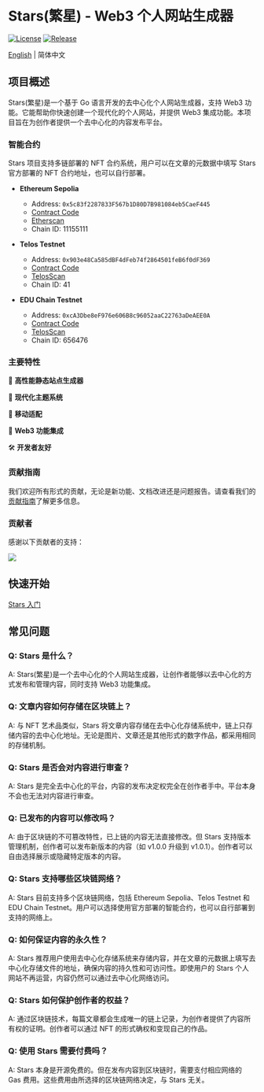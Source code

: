 # Stars(繁星) - Web3 个人网站生成器

[![License](https://img.shields.io/badge/License-Apache%202.0-blue.svg)](https://opensource.org/licenses/Apache-2.0)
[![Release](https://img.shields.io/github/v/release/jiangjiax/stars)](https://github.com/jiangjiax/stars/releases)

[English](./README_EN.md) | 简体中文

## 项目概述

Stars(繁星)是一个基于 Go 语言开发的去中心化个人网站生成器，支持 Web3 功能。它能帮助你快速创建一个现代化的个人网站，并提供 Web3 集成功能。本项目旨在为创作者提供一个去中心化的内容发布平台。

### 智能合约

Stars 项目支持多链部署的 NFT 合约系统，用户可以在文章的元数据中填写 Stars 官方部署的 NFT 合约地址，也可以自行部署。

- **Ethereum Sepolia**
  - Address: `0x5c83f2287833F567b1D80D7B981084eb5CaeF445`
  - [Contract Code](https://github.com/jiangjiax/stars-contracts)
  - [Etherscan](https://sepolia.etherscan.io/address/0x5c83f2287833F567b1D80D7B981084eb5CaeF445)
  - Chain ID: 11155111

- **Telos Testnet**
  - Address: `0x903e48Ca585dBF4dFeb74f2864501feB6f0dF369`
  - [Contract Code](https://github.com/jiangjiax/stars-contracts)
  - [TelosScan](https://testnet.teloscan.io/address/0x903e48Ca585dBF4dFeb74f2864501feB6f0dF369)
  - Chain ID: 41

- **EDU Chain Testnet**
  - Address: `0xcA3Dbe8eF976e606B8c96052aaC22763aDeAEE0A`
  - [Contract Code](https://github.com/jiangjiax/stars-contracts)
  - [TelosScan](https://edu-chain-testnet.blockscout.com/address/0xcA3Dbe8eF976e606B8c96052aaC22763aDeAEE0A)
  - Chain ID: 656476

### 主要特性

🚀 **高性能静态站点生成器**

🎨 **现代化主题系统**

📱 **移动适配**

🔗 **Web3 功能集成**

🛠 **开发者友好**

### 贡献指南

我们欢迎所有形式的贡献，无论是新功能、文档改进还是问题报告。请查看我们的[贡献指南](./CONTRIBUTING.md)了解更多信息。

### 贡献者

感谢以下贡献者的支持：

<a href="https://github.com/jiangjiax/stars/graphs/contributors">
  <img src="https://contrib.rocks/image?repo=jiangjiax/stars" />
</a>

## 快速开始

[Stars 入门](./internal/generator/templates/example-posts/stars/welcome.md)

## 常见问题

### Q: Stars 是什么？
A: Stars(繁星)是一个去中心化的个人网站生成器，让创作者能够以去中心化的方式发布和管理内容，同时支持 Web3 功能集成。

### Q: 文章内容如何存储在区块链上？
A: 与 NFT 艺术品类似，Stars 将文章内容存储在去中心化存储系统中，链上只存储内容的去中心化地址。无论是图片、文章还是其他形式的数字作品，都采用相同的存储机制。

### Q: Stars 是否会对内容进行审查？
A: Stars 是完全去中心化的平台，内容的发布决定权完全在创作者手中。平台本身不会也无法对内容进行审查。

### Q: 已发布的内容可以修改吗？
A: 由于区块链的不可篡改特性，已上链的内容无法直接修改。但 Stars 支持版本管理机制，创作者可以发布新版本的内容（如 v1.0.0 升级到 v1.0.1）。创作者可以自由选择展示或隐藏特定版本的内容。

### Q: Stars 支持哪些区块链网络？
A: Stars 目前支持多个区块链网络，包括 Ethereum Sepolia、Telos Testnet 和 EDU Chain Testnet。用户可以选择使用官方部署的智能合约，也可以自行部署到支持的网络上。

### Q: 如何保证内容的永久性？
A: Stars 推荐用户使用去中心化存储系统来存储内容，并在文章的元数据上填写去中心化存储文件的地址，确保内容的持久性和可访问性。即使用户的 Stars 个人网站不再运营，内容仍然可以通过去中心化网络访问。

### Q: Stars 如何保护创作者的权益？
A: 通过区块链技术，每篇文章都会生成唯一的链上记录，为创作者提供了内容所有权的证明。创作者可以通过 NFT 的形式确权和变现自己的作品。

### Q: 使用 Stars 需要付费吗？
A: Stars 本身是开源免费的。但在发布内容到区块链时，需要支付相应网络的 Gas 费用。这些费用由所选择的区块链网络决定，与 Stars 无关。